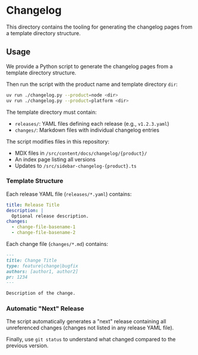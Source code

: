 # Changelog

This directory contains the tooling for generating the changelog pages from a
template directory structure.

## Usage

We provide a Python script to generate the changelog pages from a template
directory structure.

Then run the script with the product name and template directory `dir`:

```sh
uv run ./changelog.py --product=node <dir>
uv run ./changelog.py --product=platform <dir>
```

The template directory must contain:

- `releases/`: YAML files defining each release (e.g., `v1.2.3.yaml`)
- `changes/`: Markdown files with individual changelog entries

The script modifies files in this repository:

- MDX files in `/src/content/docs/changelog/{product}/`
- An index page listing all versions
- Updates to `/src/sidebar-changelog-{product}.ts`

### Template Structure

Each release YAML file (`releases/*.yaml`) contains:

```yaml
title: Release Title
description: |
  Optional release description.
changes:
  - change-file-basename-1
  - change-file-basename-2
```

Each change file (`changes/*.md`) contains:

```markdown
---
title: Change Title
type: feature|change|bugfix
authors: [author1, author2]
pr: 1234
---

Description of the change.
```

### Automatic "Next" Release

The script automatically generates a "next" release containing all unreferenced
changes (changes not listed in any release YAML file).

Finally, use `git status` to understand what changed compared to the previous
version.
